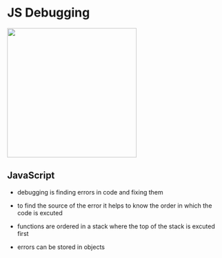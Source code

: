 # **JS Debugging**

<img src="https://geoinnova.org/blog-territorio/wp-content/uploads/2020/11/logos.png" width=300px>

## **JavaScript**

- debugging is finding errors in code and fixing them

- to find the source of the error it helps to know the order in which the code is excuted

- functions are ordered in a stack where the top of the stack is excuted first

- errors can be stored in objects
